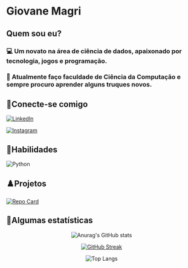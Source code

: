 # Giovane Magri
## Quem sou eu?
### 💻 Um novato na área de ciência de dados, apaixonado por tecnologia, jogos e programação.

### 💼 Atualmente faço faculdade de Ciência da Computação e sempre procuro aprender alguns truques novos.

## 📱Conecte-se comigo

[![LinkedIn](https://img.shields.io/badge/LinkedIn-000?style=for-the-badge&logo=linkedin&logoColor=0E76A8)](https://www.linkedin.com/in/giovane-magri-17a50a208/)

[![Instagram](https://img.shields.io/badge/Instagram-E4405F?style=for-the-badge&logo=instagram&logoColor=white)](https://www.instagram.com/gi_magri/)

## 🐍Habilidades

![Python](https://img.shields.io/badge/python-3670A0?style=for-the-badge&logo=python&logoColor=ffdd54)

## ♟️Projetos

[![Repo Card](https://github-readme-stats.vercel.app/api/pin/?username=Gikouu&repo=Detector-de-Plagio&bg_color=000&border_color=30A3DC&show_icons=true&icon_color=30A3DC&title_color=E94D5F&text_color=FFF)](https://github.com/Gikouu/Detector-de-Plagio)


## 📏Algumas estatísticas

<div align="center">

![Anurag's GitHub stats](https://github-readme-stats.vercel.app/api?username=Gikouu&show_icons=true&theme=blue-green)

[![GitHub Streak](https://streak-stats.demolab.com?user=Gikouu&theme=blue-green)](https://git.io/streak-stats)

![Top Langs](https://github-readme-stats-git-masterrstaa-rickstaa.vercel.app/api/top-langs/?username=Gikouu&bg_color=000&border_color=30A3DC&title_color=E94D5F&text_color=FFF)
